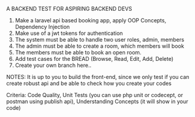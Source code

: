 A BACKEND TEST FOR ASPIRING BACKEND DEVS


1) Make a laravel api based booking app, apply OOP Concepts, Dependency Injection
2) Make use of a jwt tokens for authentication
3) The system must be able to handle two user roles, admin, members
4) The admin must be able to create a room, which members will book
5) The members must be able to book an open room.
6) Add test cases for the BREAD (Browse, Read, Edit, Add, Delete)
7) Create your own branch here..

NOTES: It is up to you to build the front-end, since we only test if you can create robust api and be able to check how you create your codes

Criteria: 
Code Quality, 
Unit Tests (you can use php unit or codecept, or postman using publish api),
Understanding Concepts (it will show in your code)
 

